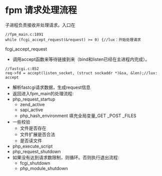 # fpm 请求处理流程
子进程负责接收并处理请求。入口在
```
//fpm_main.c:1891
while (fcgi_accept_request(&request) >= 0) {//lux：开始处理请求
```
fcgi_accept_request
* 调用accept函数来等待链接到来（bind和listen已经在主进程内完成）。
```
//fastcgi.c:852
req->fd = accept(listen_socket, (struct sockaddr *)&sa, &len);//lux: accept
```
* 解析fastcgi请求数据，生成request信息
* 返回进入fpm_main的处理流程:
* php_request_startup
    * zend_active
    * sapi_active
    * php_hash_environment 填充全局变量_GET _POST _FILES
* 一些校验
    * 文件是否存在
    * 文件扩展是否合法
    * 是否读文件
* php_execute_script
* php_request_shutdown
* 如果没有达到请求数限制，则循环。否则执行退出流程:
    * fcgi_shutdown
    * php_module_shutdown
